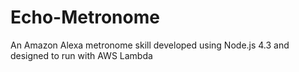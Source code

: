# Echo-Metronome
An Amazon Alexa metronome skill developed using Node.js 4.3 and designed to run with AWS Lambda
